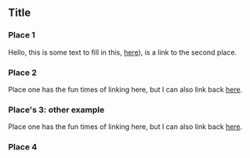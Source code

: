 ## Title

### Place 1

Hello, this is some text to fill in this, [here](vm.scrollTo('place-4'))), is a link to the second place.

### Place 2

Place one has the fun times of linking here, but I can also link back [here](#place-1).

### Place's 3: other example

Place one has the fun times of linking here, but I can also link back [here](#places-3-other-example).



































































### Place 4
